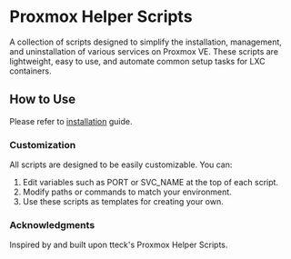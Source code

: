 # Proxmox Helper Scripts
A collection of scripts designed to simplify the installation, management, and uninstallation of various services on Proxmox VE. These scripts are lightweight, easy to use, and automate common setup tasks for LXC containers.

## How to Use
Please refer to [installation](https://thelibs.gitbook.io/thelibs/proxmox/setup/installation#post-installation) guide. 


### Customization
All scripts are designed to be easily customizable. You can:

1. Edit variables such as PORT or SVC_NAME at the top of each script.
2. Modify paths or commands to match your environment.
3. Use these scripts as templates for creating your own.

### Acknowledgments
Inspired by and built upon tteck's Proxmox Helper Scripts.
